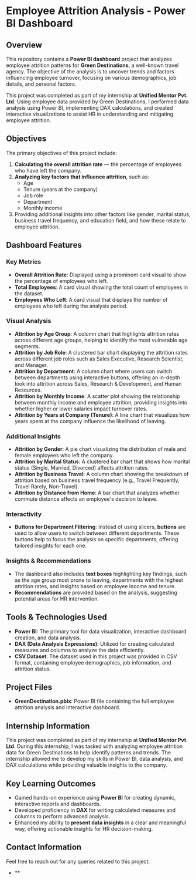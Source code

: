 # Employee Attrition Analysis - Power BI Dashboard

## Overview

This repository contains a **Power BI dashboard** project that analyzes employee attrition patterns for **Green Destinations**, a well-known travel agency. The objective of the analysis is to uncover trends and factors influencing employee turnover, focusing on various demographics, job details, and personal factors.

This project was completed as part of my internship at **Unified Mentor Pvt. Ltd**. Using employee data provided by Green Destinations, I performed data analysis using Power BI, implementing DAX calculations, and created interactive visualizations to assist HR in understanding and mitigating employee attrition.

## Objectives

The primary objectives of this project include:
1. **Calculating the overall attrition rate** — the percentage of employees who have left the company.
2. **Analyzing key factors that influence attrition**, such as:
   - Age
   - Tenure (years at the company)
   - Job role
   - Department
   - Monthly income
3. Providing additional insights into other factors like gender, marital status, business travel frequency, and education field, and how these relate to employee attrition.

## Dashboard Features

### Key Metrics
- **Overall Attrition Rate**: Displayed using a prominent card visual to show the percentage of employees who left.
- **Total Employees**: A card visual showing the total count of employees in the dataset.
- **Employees Who Left**: A card visual that displays the number of employees who left during the analysis period.

### Visual Analysis
- **Attrition by Age Group**: A column chart that highlights attrition rates across different age groups, helping to identify the most vulnerable age segments.
- **Attrition by Job Role**: A clustered bar chart displaying the attrition rates across different job roles such as Sales Executive, Research Scientist, and Manager.
- **Attrition by Department**: A column chart where users can switch between departments using interactive buttons, offering an in-depth look into attrition across Sales, Research & Development, and Human Resources.
- **Attrition by Monthly Income**: A scatter plot showing the relationship between monthly income and employee attrition, providing insights into whether higher or lower salaries impact turnover rates.
- **Attrition by Years at Company (Tenure)**: A line chart that visualizes how years spent at the company influence the likelihood of leaving.

### Additional Insights
- **Attrition by Gender**: A pie chart visualizing the distribution of male and female employees who left the company.
- **Attrition by Marital Status**: A clustered bar chart that shows how marital status (Single, Married, Divorced) affects attrition rates.
- **Attrition by Business Travel**: A column chart showing the breakdown of attrition based on business travel frequency (e.g., Travel Frequently, Travel Rarely, Non-Travel).
- **Attrition by Distance from Home**: A bar chart that analyzes whether commute distance affects an employee's decision to leave.

### Interactivity
- **Buttons for Department Filtering**: Instead of using slicers, **buttons** are used to allow users to switch between different departments. These buttons help to focus the analysis on specific departments, offering tailored insights for each one.

### Insights & Recommendations
- The dashboard also includes **text boxes** highlighting key findings, such as the age group most prone to leaving, departments with the highest attrition rates, and insights based on employee income and tenure.
- **Recommendations** are provided based on the analysis, suggesting potential areas for HR intervention.

## Tools & Technologies Used

- **Power BI**: The primary tool for data visualization, interactive dashboard creation, and data analysis.
- **DAX (Data Analysis Expressions)**: Utilized for creating calculated measures and columns to analyze the data efficiently.
- **CSV Dataset**: The dataset used in this project was provided in CSV format, containing employee demographics, job information, and attrition status.


## Project Files

- **GreenDestination.pbix**: Power BI file containing the full employee attrition analysis and interactive dashboard.

## Internship Information

This project was completed as part of my internship at **Unified Mentor Pvt. Ltd**. During this internship, I was tasked with analyzing employee attrition data for Green Destinations to help identify patterns and trends. The internship allowed me to develop my skills in Power BI, data analysis, and DAX calculations while providing valuable insights to the company.

## Key Learning Outcomes

- Gained hands-on experience using **Power BI** for creating dynamic, interactive reports and dashboards.
- Developed proficiency in **DAX** for writing calculated measures and columns to perform advanced analysis.
- Enhanced my ability to **present data insights** in a clear and meaningful way, offering actionable insights for HR decision-making.

## Contact Information

Feel free to reach out for any queries related to this project:

- **
